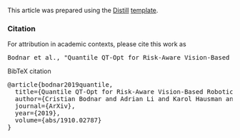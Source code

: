 This article was prepared using the [Distill](https://distill.pub) [template](https://github.com/distillpub/template).

<h3 id="citation">Citation</h3>

For attribution in academic contexts, please cite this work as

<pre class="citation short">Bodnar et al., "Quantile QT-Opt for Risk-Aware Vision-Based Robotic Grasping", 2019.</pre>

BibTeX citation

<pre class="citation long">@article{bodnar2019quantile,
  title={Quantile QT-Opt for Risk-Aware Vision-Based Robotic Grasping},
  author={Cristian Bodnar and Adrian Li and Karol Hausman and Peter Pastor and Mrinal Kalakrishnan},
  journal={ArXiv},
  year={2019},
  volume={abs/1910.02787}
}</pre>

